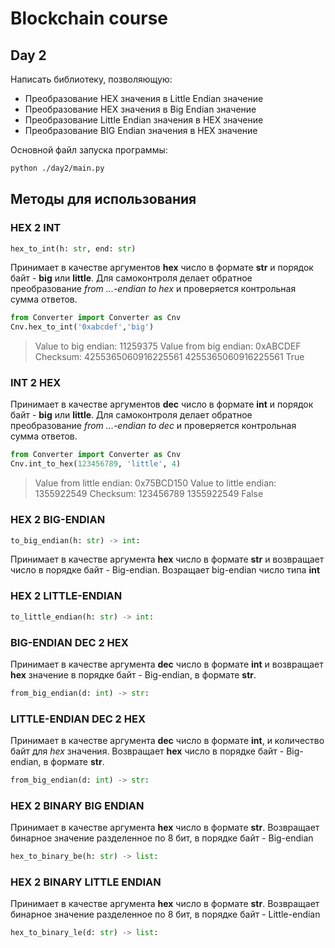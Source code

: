 # Blockchain course
## Day 2
Написать библиотеку, позволяющую:
- Преобразование HEX значения в Little Endian значение
- Преобразование HEX значения в Big Endian значение
- Преобразование Little Endian значения в HEX значение
- Преобразование BIG Endian значения в HEX значение

Основной файл запуска программы:
```sh
python ./day2/main.py
```

## Методы для использования 
### HEX 2 INT
```python 
hex_to_int(h: str, end: str)
```
Принимает в качестве аргументов __hex__ число в формате __str__ и порядок байт - __big__ или __little__. Для самоконтроля делает обратное преобразование _from ...-endian to hex_ и проверяется контрольная сумма ответов.
```python
from Converter import Converter as Cnv
Cnv.hex_to_int('0xabcdef','big')
```
>Value to big endian:  11259375
Value from big endian:  0xABCDEF
>Checksum:  4255365060916225561 4255365060916225561 True
### INT 2 HEX
Принимает в качестве аргументов __dec__ число в формате __int__ и порядок байт - __big__ или __little__. Для самоконтроля делает обратное преобразование _from ...-endian to dec_ и проверяется контрольная сумма ответов.
```python
from Converter import Converter as Cnv
Cnv.int_to_hex(123456789, 'little', 4)
```
>Value from little endian:  0x75BCD150
Value to little endian:  1355922549
>Checksum:  123456789 1355922549 False

### HEX 2 BIG-ENDIAN 
```python
to_big_endian(h: str) -> int:
```
Принимает в качестве аргумента __hex__ число в формате __str__ и возвращает число в порядке байт - Big-endian. Возращает big-endian число типа __int__
### HEX 2 LITTLE-ENDIAN 
```python
to_little_endian(h: str) -> int:
```
### BIG-ENDIAN DEC 2 HEX 
Принимает в качестве аргумента __dec__ число в формате __int__ и возвращает __hex__ значение в порядке байт - Big-endian, в формате __str__.
```python
from_big_endian(d: int) -> str:
```
### LITTLE-ENDIAN DEC 2 HEX 
Принимает в качестве аргумента __dec__ число в формате __int__, и количество байт для _hex_ значения. Возвращает __hex__ число в порядке байт - Big-endian, в формате __str__.
```python
from_big_endian(d: int) -> str:
```
### HEX 2 BINARY BIG ENDIAN
Принимает в качестве аргумента __hex__ число в формате __str__. Возвращает бинарное значение разделенное по 8 бит, в порядке байт - Big-endian
```python
hex_to_binary_be(h: str) -> list:
```

### HEX 2 BINARY LITTLE ENDIAN
Принимает в качестве аргумента __hex__ число в формате __str__. Возвращает бинарное значение разделенное по 8 бит, в порядке байт - Little-endian
```python
hex_to_binary_le(d: str) -> list:
```
